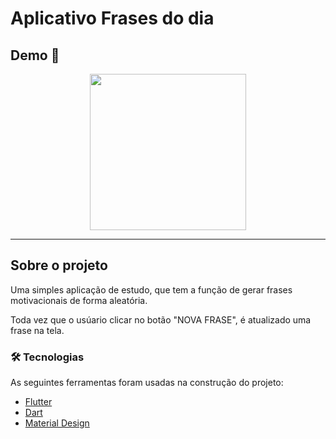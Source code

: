 # Aplicativo Frases do dia

## Demo 📸

<div align="center">
<img src="https://user-images.githubusercontent.com/74507254/139785920-f37b4ea2-013a-4fb6-b2fd-fb5e5912b9f1.png" width="250px" />
</div>

---

## Sobre o projeto
 Uma simples aplicação de estudo, que tem a função de gerar frases motivacionais de forma aleatória.
 
 Toda vez que o usúario clicar no botão "NOVA FRASE", é atualizado uma frase na tela.
 
 ### 🛠 Tecnologias
 
 As seguintes ferramentas foram usadas na construção do projeto:
 
 - [Flutter](https://flutter.dev/)
 - [Dart](https://dart.dev//)
 - [Material Design](https://material.io/design/)


